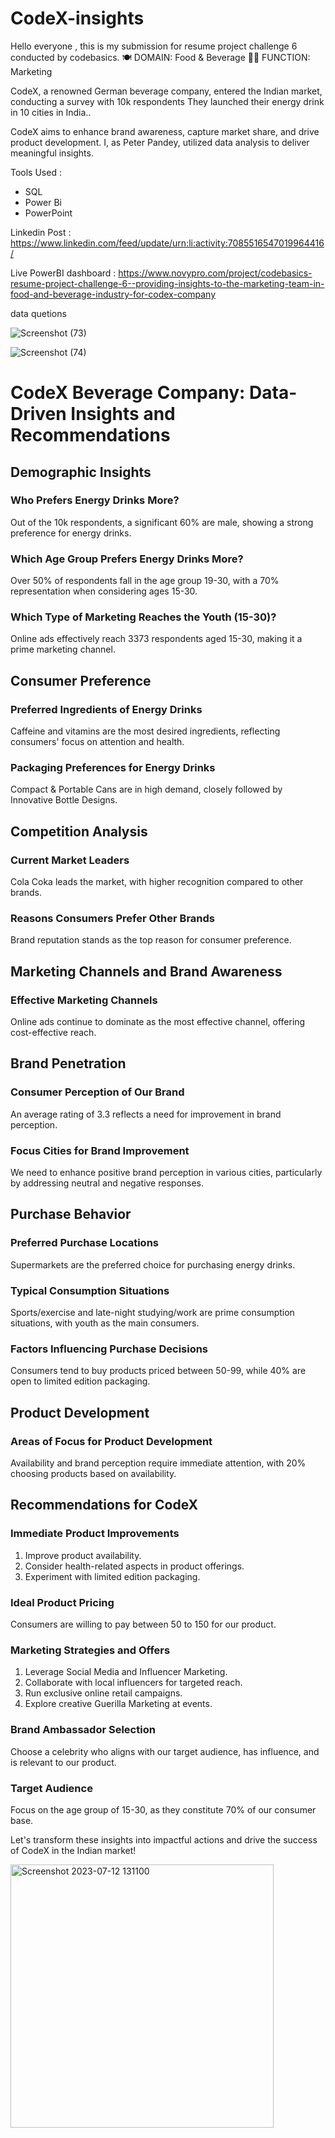 # CodeX-insights
Hello everyone , this is my submission for resume project challenge 6 conducted by codebasics.
🍽 DOMAIN: Food & Beverage 👨‍💼 FUNCTION: Marketing

CodeX, a renowned German beverage company, entered the Indian market, conducting a survey with 10k respondents They launched their energy drink in 10 cities in India..

CodeX aims to enhance brand awareness, capture market share, and drive product development. I, as Peter Pandey, utilized data analysis to deliver meaningful insights.

Tools Used :
- SQL
- Power Bi
- PowerPoint

Linkedin Post : https://www.linkedin.com/feed/update/urn:li:activity:7085516547019964416/

Live PowerBI dashboard : https://www.novypro.com/project/codebasics-resume-project-challenge-6--providing-insights-to-the-marketing-team-in-food-and-beverage-industry-for-codex-company

data quetions

![Screenshot (73)](https://github.com/KDurgaManojKumar/CodeX-insights/assets/100594641/78069f66-bfe5-4bea-864d-a9181fd97e07)

![Screenshot (74)](https://github.com/KDurgaManojKumar/CodeX-insights/assets/100594641/a690679a-ee33-45df-b271-107e5d97a7ae)


# CodeX Beverage Company: Data-Driven Insights and Recommendations

## Demographic Insights

### Who Prefers Energy Drinks More?
Out of the 10k respondents, a significant 60% are male, showing a strong preference for energy drinks.

### Which Age Group Prefers Energy Drinks More?
Over 50% of respondents fall in the age group 19-30, with a 70% representation when considering ages 15-30.

### Which Type of Marketing Reaches the Youth (15-30)?
Online ads effectively reach 3373 respondents aged 15-30, making it a prime marketing channel.

## Consumer Preference

### Preferred Ingredients of Energy Drinks
Caffeine and vitamins are the most desired ingredients, reflecting consumers' focus on attention and health.

### Packaging Preferences for Energy Drinks
Compact & Portable Cans are in high demand, closely followed by Innovative Bottle Designs.

## Competition Analysis

### Current Market Leaders
Cola Coka leads the market, with higher recognition compared to other brands.

### Reasons Consumers Prefer Other Brands
Brand reputation stands as the top reason for consumer preference.

## Marketing Channels and Brand Awareness

### Effective Marketing Channels
Online ads continue to dominate as the most effective channel, offering cost-effective reach.

## Brand Penetration

### Consumer Perception of Our Brand
An average rating of 3.3 reflects a need for improvement in brand perception.

### Focus Cities for Brand Improvement
We need to enhance positive brand perception in various cities, particularly by addressing neutral and negative responses.

## Purchase Behavior

### Preferred Purchase Locations
Supermarkets are the preferred choice for purchasing energy drinks.

### Typical Consumption Situations
Sports/exercise and late-night studying/work are prime consumption situations, with youth as the main consumers.

### Factors Influencing Purchase Decisions
Consumers tend to buy products priced between 50-99, while 40% are open to limited edition packaging.

## Product Development

### Areas of Focus for Product Development
Availability and brand perception require immediate attention, with 20% choosing products based on availability.

## Recommendations for CodeX

### Immediate Product Improvements
1. Improve product availability.
2. Consider health-related aspects in product offerings.
3. Experiment with limited edition packaging.

### Ideal Product Pricing
Consumers are willing to pay between 50 to 150 for our product.

### Marketing Strategies and Offers
1. Leverage Social Media and Influencer Marketing.
2. Collaborate with local influencers for targeted reach.
3. Run exclusive online retail campaigns.
4. Explore creative Guerilla Marketing at events.

### Brand Ambassador Selection
Choose a celebrity who aligns with our target audience, has influence, and is relevant to our product.

### Target Audience
Focus on the age group of 15-30, as they constitute 70% of our consumer base.

Let's transform these insights into impactful actions and drive the success of CodeX in the Indian market!


<img width="421" alt="Screenshot 2023-07-12 131100" src="https://github.com/KDurgaManojKumar/CodeX-insights/assets/100594641/f6fb4031-7f8f-4c0c-aafb-a2f42dfde1fc">
